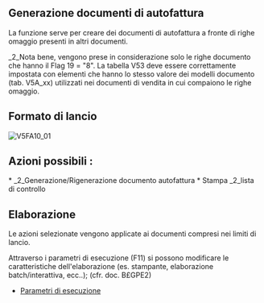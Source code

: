 ## Generazione documenti di autofattura
La funzione serve per creare dei documenti di autofattura a fronte di righe omaggio presenti in altri documenti.

_2_Nota bene, vengono prese in considerazione solo le righe documento che hanno il Flag 19 = "8".
La tabella V53 deve essere correttamente impostata con elementi che hanno lo stesso valore dei modelli documento (tab. V5A_xx) utilizzati nei documenti di vendita in cui compaiono le righe omaggio.

## Formato di lancio
![V5FA10_01](https://doc.smeup.com/immagini/MBDOC_OGG-P_V5FA10/V5FA10_01.png)
## Azioni possibili : 
 \* _2_Generazione/Rigenerazione documento autofattura
 \* Stampa  _2_lista di controllo

## Elaborazione
Le azioni selezionate vengono applicate ai documenti compresi nei limiti di lancio.

Attraverso i parametri di esecuzione (F11) si possono modificare le caratteristiche dell'elaborazione (es. stampante, elaborazione batch/interattiva, ecc..); (cfr. doc. B£GPE2)
- [Parametri di esecuzione](Sorgenti/DOC/OJ/PGM/B£GPE2)
